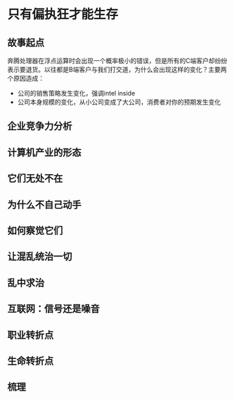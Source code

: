 # 只有偏执狂才能生存
## 故事起点
   奔腾处理器在浮点运算时会出现一个概率极小的错误，但是所有的C端客户却纷纷表示要退货。以往都是B端客户与我们打交道，为什么会出现这样的变化？主要两个原因造成：
   - 公司的销售策略发生变化，强调intel inside 
   - 公司本身规模的变化，从小公司变成了大公司，消费者对你的预期发生变化 
## 企业竞争力分析
## 计算机产业的形态
## 它们无处不在
## 为什么不自己动手
## 如何察觉它们
## 让混乱统治一切
## 乱中求治
## 互联网：信号还是噪音
## 职业转折点
## 生命转折点
## 梳理
